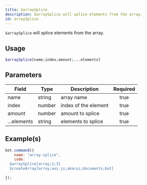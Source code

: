 ```yaml
---
title: $arraySplice
description: $arraySplice will splice elements from the array.
id: arraySplice
---
```


`$arraySplice` will splice elements from the array.

## Usage

```php
$arraySplice[name;index;amount;...elements]
```

## Parameters

| Field       | Type   | Description          | Required |
|-------------|--------|----------------------|:--------:|
| name        | string | array name           |   true   |
| index       | number | index of the element |   true   |
| amount      | number | amount to splice     |   true   |
| ...elements | string | elements to splice   |   true   |

## Example(s)

```javascript
bot.command({
    name: "array-splice",
    code: `
  $arraySplice[array;2;3]
  $createArray[array;aoi.js;akarui;documents;bot]
  `
});
```